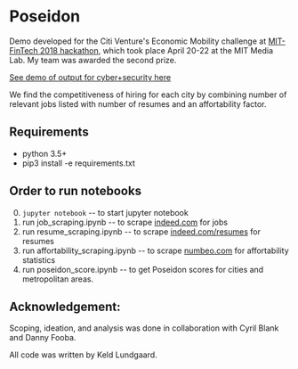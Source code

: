 # Poseidon 

Demo developed for the Citi Venture's Economic Mobility challenge at [MIT-FinTech 2018 hackathon](http://www.mitfintech.com/fintech-hackathon/), which took place April 20-22 at the MIT Media Lab. My team was awarded the second prize. 

[See demo of output for cyber+security here](http://www.keldlundgaard.com/poseidon_scores_cyber_security_USA.html)

We find the competitiveness of hiring for each city by combining number of relevant jobs listed with number of resumes and an affortability factor. 

## Requirements
- python 3.5+
- pip3 install -e requirements.txt

## Order to run notebooks 
0. `jupyter notebook` -- to start jupyter notebook
1. run job_scraping.ipynb  -- to scrape [indeed.com](https://www.indeed.com) for jobs
2. run resume_scraping.ipynb -- to scrape [indeed.com/resumes](https://www.indeed.com/resumes) for resumes
3. run affortability_scraping.ipynb  -- to scrape [numbeo.com](https://www.numbeo.com) for affortability statistics
4. run poseidon_score.ipynb  -- to get Poseidon scores for cities and metropolitan areas. 

## Acknowledgement:
Scoping, ideation, and analysis was done in collaboration with Cyril Blank and Danny Fooba.

All code was written by Keld Lundgaard. 

